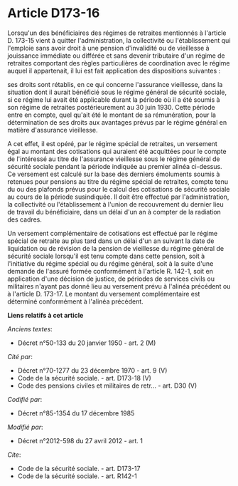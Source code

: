 # Article D173-16

Lorsqu'un des bénéficiaires des régimes de retraites mentionnés à l'article D. 173-15 vient à quitter l'administration, la
collectivité ou l'établissement qui l'emploie sans avoir droit à une pension d'invalidité ou de vieillesse à jouissance
immédiate ou différée et sans devenir tributaire d'un régime de retraites comportant des règles particulières de coordination
avec le régime auquel il appartenait, il lui est fait application des dispositions suivantes : 

ses droits sont rétablis, en ce qui concerne l'assurance vieillesse, dans la situation dont il aurait bénéficié sous le
régime général de sécurité sociale, si ce régime lui avait été applicable durant la période où il a été soumis à son régime
de retraites postérieurement au 30 juin 1930. Cette période entre en compte, quel qu'ait été le montant de sa rémunération,
pour la détermination de ses droits aux avantages prévus par le régime général en matière d'assurance vieillesse. 

A cet effet, il est opéré, par le régime spécial de retraites, un versement égal au montant des cotisations qui auraient été
acquittées pour le compte de l'intéressé au titre de l'assurance vieillesse sous le régime général de sécurité sociale
pendant la période indiquée au premier alinéa ci-dessus. Ce versement est calculé sur la base des derniers émoluments soumis
à retenues pour pensions au titre du régime spécial de retraites, compte tenu du ou des plafonds prévus pour le calcul des
cotisations de sécurité sociale au cours de la période susindiquée. Il doit être effectué par l'administration, la
collectivité ou l'établissement à l'union de recouvrement du dernier lieu de travail du bénéficiaire, dans un délai d'un an à
compter de la radiation des cadres. 

Un versement complémentaire de cotisations est effectué par le régime spécial de retraite au plus tard dans un délai d'un an
suivant la date de liquidation ou de révision de la pension de vieillesse du régime général de sécurité sociale lorsqu'il est
tenu compte dans cette pension, soit à l'initiative du régime spécial ou du régime général, soit à la suite d'une demande de
l'assuré formée conformément à l'article R. 142-1, soit en application d'une décision de justice, de périodes de services
civils ou militaires n'ayant pas donné lieu au versement prévu à l'alinéa précédent ou à l'article D. 173-17. Le montant du
versement complémentaire est déterminé conformément à l'alinéa précédent.

**Liens relatifs à cet article**

_Anciens textes_:

  - Décret n°50-133 du 20 janvier 1950 - art. 2 (M)

_Cité par_:

  - Décret n°70-1277 du 23 décembre 1970 - art. 9 (V)
  - Code de la sécurité sociale. - art. D173-18 (V)
  - Code des pensions civiles et militaires de retr... - art. D30 (V)

_Codifié par_:

  - Décret n°85-1354 du 17 décembre 1985

_Modifié par_:

  - Décret n°2012-598 du 27 avril 2012 - art. 1

_Cite_:

  - Code de la sécurité sociale. - art. D173-17
  - Code de la sécurité sociale. - art. R142-1
